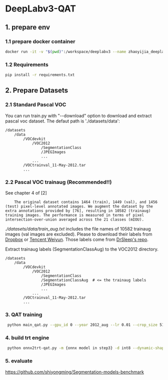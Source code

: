 
# DeepLabv3-QAT

## 1. prepare env

### 1.1 prepare docker container 

```bash
docker run -it -v "$(pwd)":/workspace/deeplabv3 --name zhaoyijia_deeplabv3_3  --shm-size=128g --gpus device=3 --net=host nvcr.io/nvidia/pytorch:22.03-py3 /bin/bash
```

### 1.2 Requirements

```bash
pip install -r requirements.txt
```

## 2. Prepare Datasets

### 2.1 Standard Pascal VOC
You can run train.py with "--download" option to download and extract pascal voc dataset. The defaut path is './datasets/data':

```
/datasets
    /data
        /VOCdevkit 
            /VOC2012 
                /SegmentationClass
                /JPEGImages
                ...
            ...
        /VOCtrainval_11-May-2012.tar
        ...
```

### 2.2  Pascal VOC trainaug (Recommended!!)

See chapter 4 of [2]

        The original dataset contains 1464 (train), 1449 (val), and 1456 (test) pixel-level annotated images. We augment the dataset by the extra annotations provided by [76], resulting in 10582 (trainaug) training images. The performance is measured in terms of pixel intersection-over-union averaged across the 21 classes (mIOU).

*./datasets/data/train_aug.txt* includes the file names of 10582 trainaug images (val images are excluded). Please to download their labels from [Dropbox](https://www.dropbox.com/s/oeu149j8qtbs1x0/SegmentationClassAug.zip?dl=0) or [Tencent Weiyun](https://share.weiyun.com/5NmJ6Rk). Those labels come from [DrSleep's repo](https://github.com/DrSleep/tensorflow-deeplab-resnet).

Extract trainaug labels (SegmentationClassAug) to the VOC2012 directory.

```
/datasets
    /data
        /VOCdevkit  
            /VOC2012
                /SegmentationClass
                /SegmentationClassAug  # <= the trainaug labels
                /JPEGImages
                ...
            ...
        /VOCtrainval_11-May-2012.tar
        ...
```

### 3. QAT training

```bash
 python main_qat.py --gpu_id 0 --year 2012_aug --lr 0.01 --crop_size 513 --batch_size 4
```

### 4. build trt engine

```bash
 python onnx2trt-qat.py -m {onnx model in step3} -d int8 --dynamic-shape
```

### 5. evaluate

https://github.com/shiyongming/Segmentation-models-benchmark